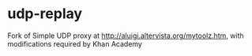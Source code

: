 udp-replay
==========

Fork of Simple UDP proxy at http://aluigi.altervista.org/mytoolz.htm, with modifications required by Khan Academy
